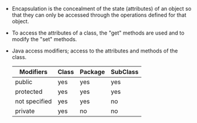 - Encapsulation is the concealment of the state (attributes) of an object so that they can only be accessed through the operations defined for that object.
- To access the attributes of a class, the "get" methods are used and to modify the "set" methods.
- Java access modifiers; access to the attributes and methods of the class.

    | Modifiers     | Class | Package | SubClass |
    |---------------|-------|---------|----------|
    | public        | yes   | yes     | yes      |
    | protected     | yes   | yes     | yes      |
    | not specified | yes   | yes     | no       |
    | private       | yes   | no      | no       |
